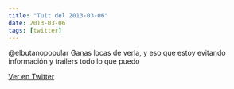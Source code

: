 ```yaml
---
title: "Tuit del 2013-03-06"
date: 2013-03-06
tags: [twitter]
---
```


@elbutanopopular Ganas locas de verla, y eso que estoy evitando información y trailers todo lo que puedo



[Ver en Twitter](https://twitter.com/i/web/status/309397612346347520)
